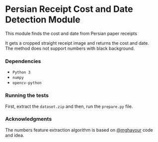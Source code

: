 # Persian Receipt Cost and Date Detection Module

This module finds the cost and date from Persian paper receipts

It gets a cropped straight receipt image and returns the cost and date.<br />
The method does not support numbers with black background. 


### Dependencies

* `Python 3`
* `numpy`
* `opencv-python`


### Running the tests
 
First, extract the `dataset.zip` and then, run the `prepare.py` file. 


### Acknowledgments

The numbers feature extraction algorithm is based on [@mghayour](https://github.com/mghayour) code and idea.

